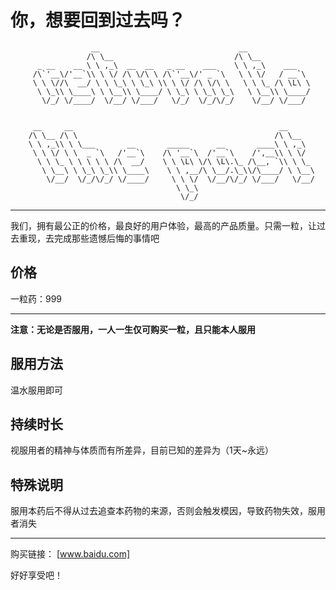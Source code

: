 你，想要回到过去吗？
=======

                      __                               __  		      
                     /\ \__                           /\ \__		     
          _ __    __ \ \ ,_\  __  __   _ __    ___    \ \ ,_\    ___   	  
         /\`'__\/'__`\\ \ \/ /\ \/\ \ /\`'__\/' _ `\   \ \ \/   / __`\ 	 
         \ \ \//\  __/ \ \ \_\ \ \_\ \\ \ \/ /\ \/\ \   \ \ \_ /\ \L\ \	 
          \ \_\\ \____\ \ \__\\ \____/ \ \_\ \ \_\ \_\   \ \__\\ \____/	  
           \/_/ \/____/  \/__/ \/___/   \/_/  \/_/\/_/    \/__/ \/___/ 
                                                                       
                                                                       
         __     __                                              __      	 
        /\ \__ /\ \                                            /\ \__   	
        \ \ ,_\\ \ \___       __       _____      __       ____\ \ ,_\  	
         \ \ \/ \ \  _ `\   /'__`\    /\ '__`\  /'__`\    /',__\\ \ \/  	 
          \ \ \_ \ \ \ \ \ /\  __/    \ \ \L\ \/\ \L\.\_ /\__, `\\ \ \_ 	  
           \ \__\ \ \_\ \_\\ \____\    \ \ ,__/\ \__/.\_\\/\____/ \ \__\	   
            \/__/  \/_/\/_/ \/____/     \ \ \/  \/__/\/_/ \/___/   \/__/	    
                                         \ \_\                          					 
                                          \/_/                
					  
---

我们，拥有最公正的价格，最良好的用户体验，最高的产品质量。只需一粒，让过去重现，去完成那些遗憾后悔的事情吧

## 价格

一粒药：999

---

**注意：无论是否服用，一人一生仅可购买一粒，且只能本人服用**

## 服用方法

温水服用即可

## 持续时长

视服用者的精神与体质而有所差异，目前已知的差异为（1天~永远）

## 特殊说明

服用本药后不得从过去追查本药物的来源，否则会触发模因，导致药物失效，服用者消失

---

购买链接：
[www.baidu.com]

好好享受吧！







                                                                                                                                            
                                                                                                                                            
                                                                                                                                         
                                                                                                                                            
                                                                                                                                            
                                                                                                                                            
                                                                                                                                            
                                                                                                                                            
                                                                                                                                            
                                                                                                                                            
                                                                                                                                            

                                                                                 
                                                                                 
                                                                                 
                                                                                 
          
                                                                                 
                                                                                 
                                                                                 
                                                                                 
                                                                               
